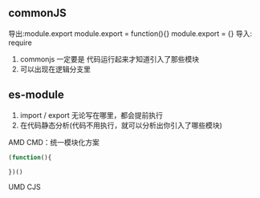 ## commonJS
导出:module.export
module.export = function(){}
module.export = {}
导入: require

1. commonjs 一定要是  代码运行起来才知道引入了那些模块
2. 可以出现在逻辑分支里

## es-module

1. import / export 无论写在哪里，都会提前执行
2. 在代码静态分析(代码不用执行，就可以分析出你引入了哪些模块)

AMD
CMD：统一模块化方案
```js
(function(){

})()

```
UMD
CJS 